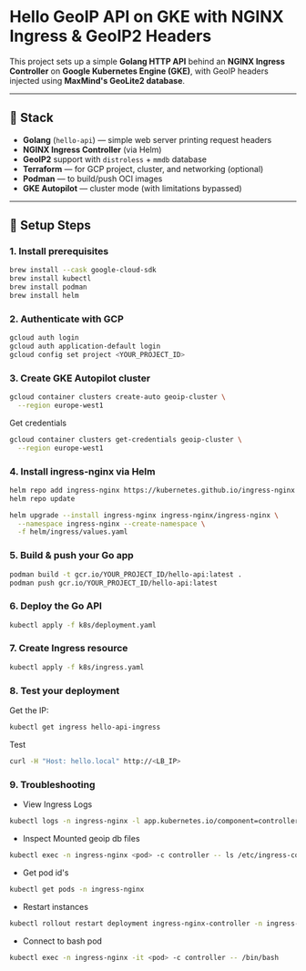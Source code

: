 # Hello GeoIP API on GKE with NGINX Ingress & GeoIP2 Headers

This project sets up a simple **Golang HTTP API** behind an **NGINX Ingress Controller** on **Google Kubernetes Engine (GKE)**, with GeoIP headers injected using **MaxMind's GeoLite2 database**.

---

## 🔧 Stack

- **Golang** (`hello-api`) — simple web server printing request headers
- **NGINX Ingress Controller** (via Helm)
- **GeoIP2** support with `distroless` + `mmdb` database
- **Terraform** — for GCP project, cluster, and networking (optional)
- **Podman** — to build/push OCI images
- **GKE Autopilot** — cluster mode (with limitations bypassed)

---

## 🚀 Setup Steps

### 1. Install prerequisites

```bash
brew install --cask google-cloud-sdk
brew install kubectl
brew install podman
brew install helm
```

### 2. Authenticate with GCP

```bash
gcloud auth login
gcloud auth application-default login
gcloud config set project <YOUR_PROJECT_ID>
```

### 3. Create GKE Autopilot cluster

```bash
gcloud container clusters create-auto geoip-cluster \
  --region europe-west1
```

Get credentials
```bash
gcloud container clusters get-credentials geoip-cluster \
  --region europe-west1
```

### 4. Install ingress-nginx via Helm
```bash
helm repo add ingress-nginx https://kubernetes.github.io/ingress-nginx
helm repo update

helm upgrade --install ingress-nginx ingress-nginx/ingress-nginx \
  --namespace ingress-nginx --create-namespace \
  -f helm/ingress/values.yaml
```

### 5. Build & push your Go app
```bash
podman build -t gcr.io/YOUR_PROJECT_ID/hello-api:latest .
podman push gcr.io/YOUR_PROJECT_ID/hello-api:latest
```

### 6. Deploy the Go API
```bash
kubectl apply -f k8s/deployment.yaml
```

### 7. Create Ingress resource
```bash
kubectl apply -f k8s/ingress.yaml
```

### 8. Test your deployment
Get the IP:
```bash
kubectl get ingress hello-api-ingress
```
Test
```bash
curl -H "Host: hello.local" http://<LB_IP>
```

### 9. Troubleshooting
* View Ingress Logs
```bash
kubectl logs -n ingress-nginx -l app.kubernetes.io/component=controller -f
```

* Inspect Mounted geoip db files
```bash
kubectl exec -n ingress-nginx <pod> -c controller -- ls /etc/ingress-controller/geoip
```

* Get pod id's
```bash
kubectl get pods -n ingress-nginx
```

* Restart instances
```bash
kubectl rollout restart deployment ingress-nginx-controller -n ingress-nginx
```

* Connect to bash pod
```bash
kubectl exec -n ingress-nginx -it <pod> -c controller -- /bin/bash
```

